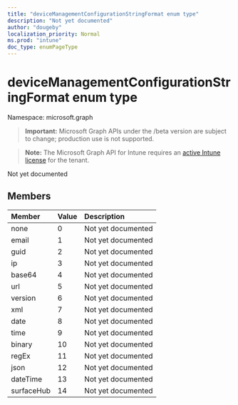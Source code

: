 ```yaml
---
title: "deviceManagementConfigurationStringFormat enum type"
description: "Not yet documented"
author: "dougeby"
localization_priority: Normal
ms.prod: "intune"
doc_type: enumPageType
---
```


# deviceManagementConfigurationStringFormat enum type

Namespace: microsoft.graph

> **Important:** Microsoft Graph APIs under the /beta version are subject to change; production use is not supported.

> **Note:** The Microsoft Graph API for Intune requires an [active Intune license](https://go.microsoft.com/fwlink/?linkid=839381) for the tenant.

Not yet documented

## Members
|Member|Value|Description|
|:---|:---|:---|
|none|0|Not yet documented|
|email|1|Not yet documented|
|guid|2|Not yet documented|
|ip|3|Not yet documented|
|base64|4|Not yet documented|
|url|5|Not yet documented|
|version|6|Not yet documented|
|xml|7|Not yet documented|
|date|8|Not yet documented|
|time|9|Not yet documented|
|binary|10|Not yet documented|
|regEx|11|Not yet documented|
|json|12|Not yet documented|
|dateTime|13|Not yet documented|
|surfaceHub|14|Not yet documented|



